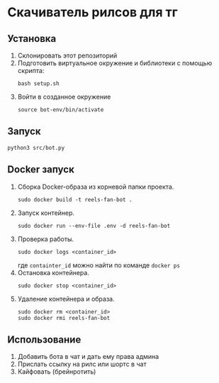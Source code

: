 # Скачиватель рилсов для тг

## Установка
1. Склонировать этот репозиторий
2. Подготовить виртуальное окружение и библиотеки с помощью скрипта:
    ```
    bash setup.sh
    ```
3. Войти в созданное окружение
    ```
    source bot-env/bin/activate
    ```

## Запуск
```
python3 src/bot.py
```


## Docker запуск
1. Сборка Docker-образа из корневой папки проекта.
    ```
    sudo docker build -t reels-fan-bot .
    ```
2. Запуск контейнер.
    ```
    sudo docker run --env-file .env -d reels-fan-bot
    ```
3. Проверка работы.
    ```
    sudo docker logs <container_id>
    ```
    где `containter_id` можно найти по команде ```docker ps```
4. Остановка контейнера.
    ```
    sudo docker stop <container_id>
    ```
5. Удаление контейнера и образа.
    ```
    sudo docker rm <container_id>
    sudo docker rmi reels-fan-bot
    ```


## Использование
1. Добавить бота в чат и дать ему права админа
2. Прислать ссылку на рилс или шортс в чат
3. Кайфовать (брейнротить)
